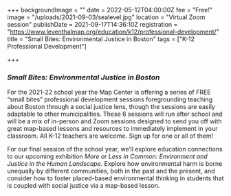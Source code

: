 +++
backgroundImage = ""
date = 2022-05-12T04:00:00Z
fee = "Free!"
image = "/uploads/2021-09-03/sealevel.jpg"
location = "Virtual Zoom session"
publishDate = 2021-09-17T14:36:10Z
registration = "https://www.leventhalmap.org/education/k12/professional-development/"
title = "Small Bites: Environmental Justice in Boston"
tags = ["K-12 Professional Development"]

+++
### **_Small Bites: Environmental Justice in Boston_**

For the 2021-22 school year the Map Center is offering a series of FREE “small bites” professional development sessions foregrounding teaching about Boston through a social justice lens, though the sessions are easily adaptable to other municipalities. These 6 sessions will run after school and will be a mix of in-person and Zoom sessions designed to send you off with great map-based lessons and resources to immediately implement in your classroom. All K-12 teachers are welcome. Sign up for one or all of them!

For our final session of the school year, we’ll explore education connections to our upcoming exhibition _More or Less in Common: Environment and Justice in the Human Landscape._ Explore how environmental harm is borne unequally by different communities, both in the past and the present, and consider how to foster placed-based environmental thinking in students that is coupled with social justice via a map-based lesson.